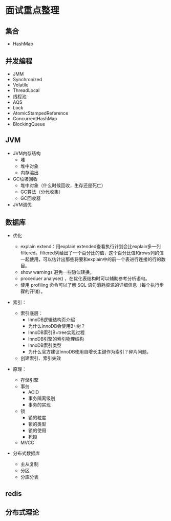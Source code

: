 


# 面试重点整理  

## 集合  
* HashMap

## 并发编程
* JMM  
* Synchronized
* Volatile
* ThreadLocal
* 线程池  
* AQS
* Lock
* AtomicStampedReference
* ConcurrentHashMap
* BlockingQueue

## JVM  
* JVM内存结构
    * 堆
    * 堆中对象
    * 内存溢出
* GC垃圾回收
    * 堆中对象（什么时候回收，生存还是死亡）
    * GC算法（分代收集）
    * GC回收器
* JVM调优

## 数据库

* 优化  
    * explain extend：用explain extended查看执行计划会比explain多一列 filtered。filtered列给出了一个百分比的值，这个百分比值和rows列的值一起使用，可以估计出那些将要和explain中的前一个表进行连接的行的数目。
    * show warnings 避免一些隐似转换。
    * proceduer analyse() ，在优化表结构时可以辅助参考分析语句。 
    * 使用 profiling 命令可以了解 SQL 语句消耗资源的详细信息（每个执行步骤的开销）。

* 索引：  
    * 索引底层：
        * InnoDB逻辑结构页介绍
        * 为什么InnoDB会使用B+树？
        * InnoDB索引B+tree实现过程
        * InnoDB引擎的索引物理结构
        * InnoDB索引类型
        * 为什么官方建议InnoDB使用自增长主键作为索引？碎片问题。  
    * 创建索引、索引失效 

* 原理：  
    * 存储引擎
    * 事务
        * ACID 
        * 事务隔离级别
        * 事务的实现
    * 锁
        * 锁的粒度
        * 锁的类型
        * 锁的使用
        * 死锁
    * MVCC

* 分布式数据库  
    * 主从复制
    * 分区
    * 分库分表

## redis  


## 分布式理论  

